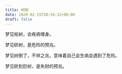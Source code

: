 ```yaml
---
title: 树倒
date: 2020-02-15T20:54:12+08:00
draft: false
---
```


梦见枯树，会疾病缠身。


梦见砍树，是危险的预兆。


梦见树倒了，不祥之兆，意味着自己会生病会遇到了危险。


梦见砍到巨树，是失财的预兆。

